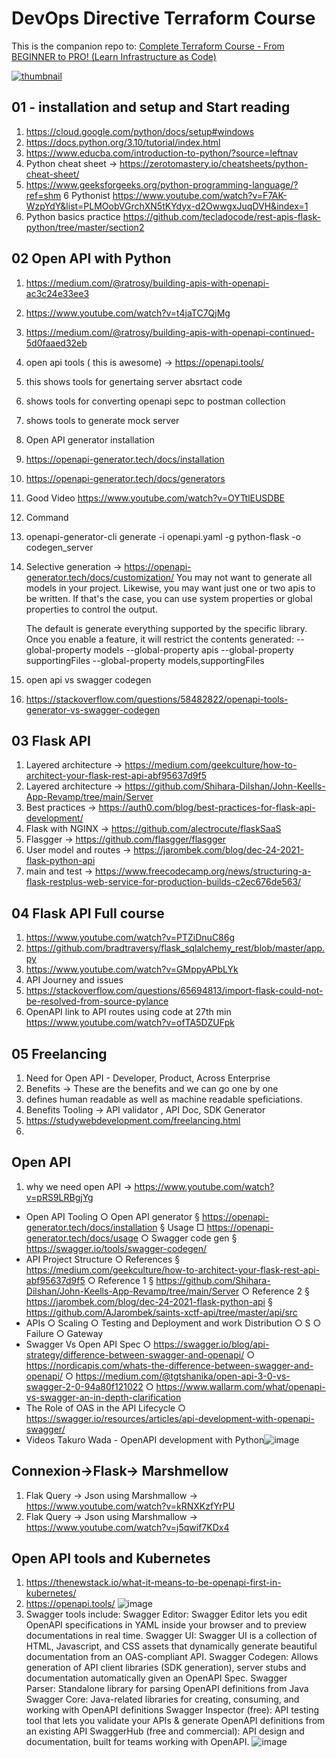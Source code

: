 # DevOps Directive Terraform Course

This is the companion repo to: [Complete Terraform Course - From BEGINNER to PRO! (Learn Infrastructure as Code)](https://www.youtube.com/watch?v=7xngnjfIlK4)

[![thumbnail](https://user-images.githubusercontent.com/1320389/154354937-98533608-2f42-44c1-8110-87f7e3f45085.jpeg)](https://www.youtube.com/watch?v=7xngnjfIlK4)

## 01 - installation and setup and Start reading
1. https://cloud.google.com/python/docs/setup#windows
2. https://docs.python.org/3.10/tutorial/index.html
3. https://www.educba.com/introduction-to-python/?source=leftnav
4. Python cheat sheet -> https://zerotomastery.io/cheatsheets/python-cheat-sheet/
5. https://www.geeksforgeeks.org/python-programming-language/?ref=shm
6 Pythonist https://www.youtube.com/watch?v=F7AK-WzpYdY&list=PLMOobVGrchXN5tKYdyx-d2OwwgxJuqDVH&index=1
7. Python basics practice https://github.com/tecladocode/rest-apis-flask-python/tree/master/section2


## 02 Open API with Python

1. https://medium.com/@ratrosy/building-apis-with-openapi-ac3c24e33ee3
2. https://www.youtube.com/watch?v=t4jaTC7QjMg
3. https://medium.com/@ratrosy/building-apis-with-openapi-continued-5d0faaed32eb
4. open api tools ( this is awesome) -> https://openapi.tools/
  1. this shows tools for genertaing server absrtact code
  2. shows tools for converting openapi sepc to postman collection
  3. shows tools to generate mock server
6. Open API generator installation
  1. https://openapi-generator.tech/docs/installation
  2. https://openapi-generator.tech/docs/generators
7. Good Video https://www.youtube.com/watch?v=OYTtlEUSDBE
8. Command
  1. openapi-generator-cli generate -i openapi.yaml -g python-flask -o codegen_server
  2. Selective generation  -> https://openapi-generator.tech/docs/customization/
      You may not want to generate all models in your project. Likewise, you may want just one or two apis to be written. If that's the case, you can use system properties or global properties to control the output.

      The default is generate everything supported by the specific library. Once you enable a feature, it will restrict the contents generated:
      --global-property models
      --global-property apis
      --global-property supportingFiles
      --global-property models,supportingFiles
7. open api vs  swagger codegen
  1. https://stackoverflow.com/questions/58482822/openapi-tools-generator-vs-swagger-codegen

## 03 Flask API
1. Layered architecture -> https://medium.com/geekculture/how-to-architect-your-flask-rest-api-abf95637d9f5
2. Layered architecture -> https://github.com/Shihara-Dilshan/John-Keells-App-Revamp/tree/main/Server
3. Best practices -> https://auth0.com/blog/best-practices-for-flask-api-development/
4. Flask with NGINX -> https://github.com/alectrocute/flaskSaaS
5. Flasgger -> https://github.com/flasgger/flasgger
6. User model and routes -> https://jarombek.com/blog/dec-24-2021-flask-python-api
7. main and test -> https://www.freecodecamp.org/news/structuring-a-flask-restplus-web-service-for-production-builds-c2ec676de563/

## 04 Flask API Full course
1. https://www.youtube.com/watch?v=PTZiDnuC86g
  1. https://github.com/bradtraversy/flask_sqlalchemy_rest/blob/master/app.py
2. https://www.youtube.com/watch?v=GMppyAPbLYk
3. API Journey and issues
4.  https://stackoverflow.com/questions/65694813/import-flask-could-not-be-resolved-from-source-pylance
5.  OpenAPI link to API routes using code at 27th min https://www.youtube.com/watch?v=ofTA5DZUFpk

## 05 Freelancing
1. Need for Open API - Developer, Product, Across Enterprise 
2. Benefits -> These are the benefits and we can go one by one
3. defines human readable as well as machine readable speficiations. 
4. Benefits Tooling -> API validator , API Doc, SDK Generator
5. https://studywebdevelopment.com/freelancing.html
6. 

## Open API
1. why we need open API -> https://www.youtube.com/watch?v=pRS9LRBgjYg
- Open API Tooling
	○ Open API generator
		§ https://openapi-generator.tech/docs/installation
		§ Usage
			□ https://openapi-generator.tech/docs/usage
	○ Swagger code gen
		§ https://swagger.io/tools/swagger-codegen/
- API Project Structure 
	○ References 
		§ https://medium.com/geekculture/how-to-architect-your-flask-rest-api-abf95637d9f5
	○ Reference 1
		§ https://github.com/Shihara-Dilshan/John-Keells-App-Revamp/tree/main/Server
	○ Reference 2
		§ https://jarombek.com/blog/dec-24-2021-flask-python-api
		§ https://github.com/AJarombek/saints-xctf-api/tree/master/api/src
- APIs
	○ Scaling
	○ Testing and Deployment and work Distribution
	○ S
	○ Failure 
	○ Gateway
- Swagger Vs Open API Spec
	○ https://swagger.io/blog/api-strategy/difference-between-swagger-and-openapi/
	○ https://nordicapis.com/whats-the-difference-between-swagger-and-openapi/
	○ https://medium.com/@tgtshanika/open-api-3-0-vs-swagger-2-0-94a80f121022
	○ https://www.wallarm.com/what/openapi-vs-swagger-an-in-depth-clarification
- The Role of OAS in the API Lifecycle
	○ https://swagger.io/resources/articles/api-development-with-openapi-swagger/
- Videos
Takuro Wada - OpenAPI development with Python![image](https://user-images.githubusercontent.com/26170433/186900459-a45531a5-f844-4ac4-aee9-f16672b9cfc3.png)


## Connexion->Flask-> Marshmellow
1. Flak Query -> Json using Marshmallow -> https://www.youtube.com/watch?v=kRNXKzfYrPU
2. Flak Query -> Json using Marshmallow -> https://www.youtube.com/watch?v=j5qwif7KDx4

## Open API tools and Kubernetes
1. https://thenewstack.io/what-it-means-to-be-openapi-first-in-kubernetes/
2. https://openapi.tools/ ![image](https://user-images.githubusercontent.com/26170433/187217427-4027f90a-3b7c-4423-83fc-88ab72033bc7.png)
3. Swagger tools include:
Swagger Editor: Swagger Editor lets you edit OpenAPI specifications in YAML inside your browser and to preview documentations in real time.
Swagger UI: Swagger UI is a collection of HTML, Javascript, and CSS assets that dynamically generate beautiful documentation from an OAS-compliant API.
Swagger Codegen: Allows generation of API client libraries (SDK generation), server stubs and documentation automatically given an OpenAPI Spec.
Swagger Parser: Standalone library for parsing OpenAPI definitions from Java
Swagger Core: Java-related libraries for creating, consuming, and working with OpenAPI definitions
Swagger Inspector (free): API testing tool that lets you validate your APIs & generate OpenAPI definitions from an existing API
SwaggerHub (free and commercial): API design and documentation, built for teams working with OpenAPI.
![image](https://user-images.githubusercontent.com/26170433/187217536-f3e736c2-1b27-438b-b823-eed876645d88.png)



